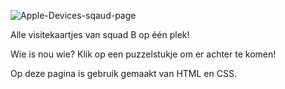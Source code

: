 
![Apple-Devices-sqaud-page](https://user-images.githubusercontent.com/112861375/191897239-fc9c14e2-4106-4b1a-a01c-935a1937c6d1.png)

Alle visitekaartjes van squad B op één plek!

Wie is nou wie? Klik op een puzzelstukje om er achter te komen!




Op deze pagina is gebruik gemaakt van HTML en CSS. 




